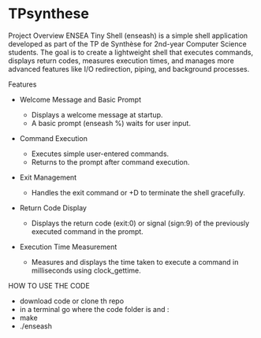 # TPsynthese

Project Overview
ENSEA Tiny Shell (enseash) is a simple shell application developed as part of the TP de Synthèse for 2nd-year Computer Science students. The goal is to create a lightweight shell that executes commands, displays return codes, measures execution times, and manages more advanced features like I/O redirection, piping, and background processes.

Features
- Welcome Message and Basic Prompt
  - Displays a welcome message at startup.
  - A basic prompt (enseash %) waits for user input.

- Command Execution
  - Executes simple user-entered commands.
  - Returns to the prompt after command execution.
  
- Exit Management
  - Handles the exit command or <Ctrl>+D to terminate the shell gracefully.

- Return Code Display
  - Displays the return code (exit:0) or signal (sign:9) of the previously executed command in the prompt.

- Execution Time Measurement
  - Measures and displays the time taken to execute a command in milliseconds using clock_gettime.

HOW TO USE THE CODE

- download code or clone th repo
- in a terminal go where the code folder is and :
- make 
- ./enseash 


